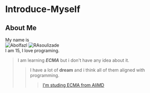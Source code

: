 # Introduce-Myself
## About Me

My name is   
![Abolfazl](https://logos.textgiraffe.com/logos/logo-name/Abolfazl-designstyle-birthday-m.png)
![RAsoulizade](https://logos.textgiraffe.com/logos/logo-name/30541137-designstyle-birthday-m.png)  
I am 15, I love programing.  


> I am learning ***ECMA*** but i don't have any idea about it.  
>>I have a lot of **dream** and i think all of them aligned with programming.  
>>>[I'm studing ECMA from AliMD](https://github.com/AliMD)
